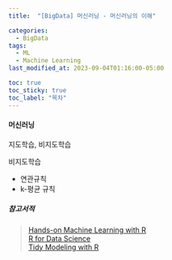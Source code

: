 ```yaml
---
title:  "[BigData] 머신러닝 - 머신러닝의 이해"

categories:
  - BigData
tags:
  - ML
  - Machine Learning
last_modified_at: 2023-09-04T01:16:00-05:00

toc: true
toc_sticky: true
toc_label: "목차"
---
```



#### 머신러닝

지도학습, 비지도학습

비지도학습
- 연관규칙
- k-평균 규칙


##### 참고서적
>[Hands-on Machine Learning with R](https://bradleyboehmke.github.io/HOML/)<br>
[R for Data Science](https://bookdown.org/sulgi/r4ds/)<br>
[Tidy Modeling with R](https://www.tmwr.org/)
